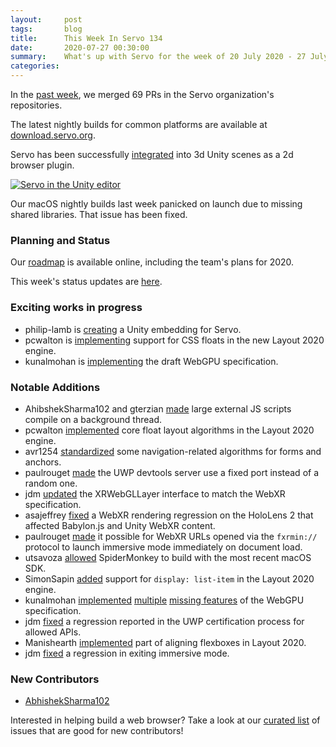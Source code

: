 ```yaml
---
layout:     post
tags:       blog
title:      This Week In Servo 134
date:       2020-07-27 00:30:00
summary:    What's up with Servo for the week of 20 July 2020 - 27 July 2020
categories:
---
```


In the [past week](https://github.com/pulls?utf8=%E2%9C%93&q=is%3Apr+is%3Amerged+closed%3A2020-07-20..2020-07-27+user%3Aservo+),
we merged 69 PRs in the Servo organization's repositories.

The latest nightly builds for common platforms are available at [download.servo.org](https://download.servo.org/).

Servo has been successfully [integrated](https://blog.mozvr.com/a-browser-plugin-for-unity/) into 3d Unity scenes as a 2d browser plugin.

[![Servo in the Unity editor](https://img.youtube.com/vi/NoEzDAYlflE/0.jpg)](https://www.youtube.com/watch?v=NoEzDAYlflE)

Our macOS nightly builds last week panicked on launch due to missing shared libraries. That issue has been fixed.

### Planning and Status

Our [roadmap](https://github.com/servo/servo/wiki/Roadmap) is available online, including the team's plans for 2020.

This week's status updates are [here](https://build.servo.org/standups/).

### Exciting works in progress

- philip-lamb is [creating](https://github.com/MozillaReality/servo-unity/) a Unity embedding for Servo.
- pcwalton is [implementing](https://github.com/servo/servo/pull/27216) support for CSS floats in the new Layout 2020 engine.
- kunalmohan is [implementing](https://github.com/servo/servo/projects/24) the draft WebGPU specification.

### Notable Additions

* AhibshekSharma102 and gterzian [made](https://github.com/servo/servo/pull/26710) large external JS scripts compile on a background thread.
* pcwalton [implemented](https://github.com/servo/servo/pull/27216) core float layout algorithms in the Layout 2020 engine.
* avr1254 [standardized](https://github.com/servo/servo/pull/272990) some navigation-related algorithms for forms and anchors.
* paulrouget [made](https://github.com/servo/servo/pull/27304) the UWP devtools server use a fixed port instead of a random one.
* jdm [updated](https://github.com/servo/servo/pull/27313) the XRWebGLLayer interface to match the WebXR specification.
* asajeffrey [fixed](https://github.com/servo/servo/pull/27316) a WebXR rendering regression on the HoloLens 2 that affected Babylon.js and Unity WebXR content.
* paulrouget [made](https://github.com/servo/servo/pull/27325) it possible for WebXR URLs opened via the `fxrmin://` protocol to launch immersive mode immediately on document load.
* utsavoza [allowed](https://github.com/servo/mozjs/pull/256) SpiderMonkey to build with the most recent macOS SDK.
* SimonSapin [added](https://github.com/servo/servo/pull/27385) support for `display: list-item` in the Layout 2020 engine.
* kunalmohan [implemented](https://github.com/servo/servo/pull/27389) [multiple](https://github.com/servo/servo/pull/27329) [missing features](https://github.com/servo/servo/pull/27348) of the WebGPU specification.
* jdm [fixed](https://github.com/servo/servo/pull/27368) a regression reported in the UWP certification process for allowed APIs.
* Manishearth [implemented](https://github.com/servo/servo/pull/27339) part of aligning flexboxes in Layout 2020.
* jdm [fixed](https://github.com/servo/webxr/pull/186) a regression in exiting immersive mode.

### New Contributors

- [AbhishekSharma102](https://github.com/AbhishekSharma102)

Interested in helping build a web browser? Take a look at our [curated list](https://starters.servo.org/) of issues that are good for new contributors!

